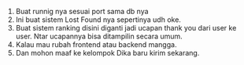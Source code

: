 1. Buat runnig nya sesuai port sama db nya
2. Ini buat sistem Lost Found nya sepertinya udh oke.
3. Buat sistem ranking disini diganti jadi ucapan thank you dari user ke user. Ntar ucapannya bisa ditampilin secara umum.
4. Kalau mau rubah frontend atau backend mangga.
5. Dan mohon maaf ke kelompok Dika baru kirim sekarang.
